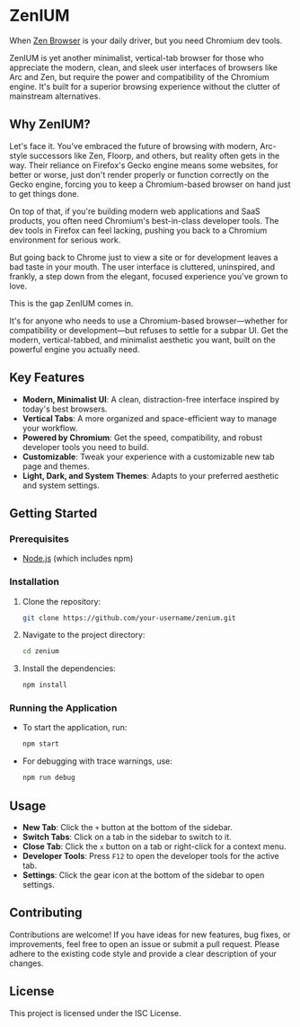 # ZenIUM

When [Zen Browser](https://github.com/zen-browser/desktop) is your daily driver, but you need Chromium dev tools.

ZenIUM is yet another minimalist, vertical-tab browser for those who appreciate the modern, clean, and sleek user interfaces of browsers like Arc and Zen, but require the power and compatibility of the Chromium engine. It's built for a superior browsing experience without the clutter of mainstream alternatives.

## Why ZenIUM?

Let's face it. You've embraced the future of browsing with modern, Arc-style successors like Zen, Floorp, and others, but reality often gets in the way. Their reliance on Firefox's Gecko engine means some websites, for better or worse, just don't render properly or function correctly on the Gecko engine, forcing you to keep a Chromium-based browser on hand just to get things done.

On top of that, if you're building modern web applications and SaaS products, you often need Chromium's best-in-class developer tools. The dev tools in Firefox can feel lacking, pushing you back to a Chromium environment for serious work.

But going back to Chrome just to view a site or for development leaves a bad taste in your mouth. The user interface is cluttered, uninspired, and frankly, a step down from the elegant, focused experience you've grown to love.

This is the gap ZenIUM comes in.

It's for anyone who needs to use a Chromium-based browser—whether for compatibility or development—but refuses to settle for a subpar UI. Get the modern, vertical-tabbed, and minimalist aesthetic you want, built on the powerful engine you actually need.

## Key Features

*   **Modern, Minimalist UI**: A clean, distraction-free interface inspired by today's best browsers.
*   **Vertical Tabs**: A more organized and space-efficient way to manage your workflow.
*   **Powered by Chromium**: Get the speed, compatibility, and robust developer tools you need to build.
*   **Customizable**: Tweak your experience with a customizable new tab page and themes.
*   **Light, Dark, and System Themes**: Adapts to your preferred aesthetic and system settings.

## Getting Started

### Prerequisites

*   [Node.js](https://nodejs.org/) (which includes npm)

### Installation

1.  Clone the repository:
    ```bash
    git clone https://github.com/your-username/zenium.git
    ```
2.  Navigate to the project directory:
    ```bash
    cd zenium
    ```
3.  Install the dependencies:
    ```bash
    npm install
    ```

### Running the Application

*   To start the application, run:
    ```bash
    npm start
    ```
*   For debugging with trace warnings, use:
    ```bash
    npm run debug
    ```

## Usage

*   **New Tab**: Click the `+` button at the bottom of the sidebar.
*   **Switch Tabs**: Click on a tab in the sidebar to switch to it.
*   **Close Tab**: Click the `x` button on a tab or right-click for a context menu.
*   **Developer Tools**: Press `F12` to open the developer tools for the active tab.
*   **Settings**: Click the gear icon at the bottom of the sidebar to open settings.

## Contributing

Contributions are welcome! If you have ideas for new features, bug fixes, or improvements, feel free to open an issue or submit a pull request. Please adhere to the existing code style and provide a clear description of your changes.

## License

This project is licensed under the ISC License.